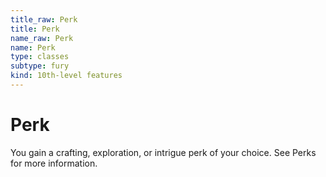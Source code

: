 ```yaml
---
title_raw: Perk
title: Perk
name_raw: Perk
name: Perk
type: classes
subtype: fury
kind: 10th-level features
---
```


# Perk

You gain a crafting, exploration, or intrigue perk of your choice. See Perks for more information.
